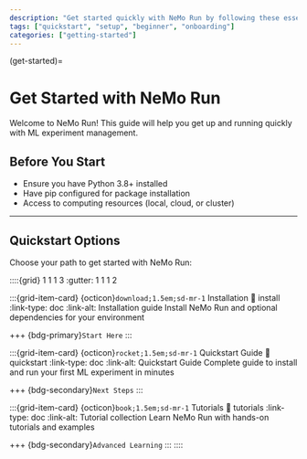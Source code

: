 ```yaml
---
description: "Get started quickly with NeMo Run by following these essential setup steps and tutorials."
tags: ["quickstart", "setup", "beginner", "onboarding"]
categories: ["getting-started"]
---
```


(get-started)=
# Get Started with NeMo Run

Welcome to NeMo Run! This guide will help you get up and running quickly with ML experiment management.

## Before You Start

- Ensure you have Python 3.8+ installed
- Have pip configured for package installation
- Access to computing resources (local, cloud, or cluster)

---

## Quickstart Options

Choose your path to get started with NeMo Run:

::::{grid} 1 1 1 3
:gutter: 1 1 1 2

:::{grid-item-card} {octicon}`download;1.5em;sd-mr-1` Installation
:link: install
:link-type: doc
:link-alt: Installation guide
Install NeMo Run and optional dependencies for your environment

+++
{bdg-primary}`Start Here`
:::

:::{grid-item-card} {octicon}`rocket;1.5em;sd-mr-1` Quickstart Guide
:link: quickstart
:link-type: doc
:link-alt: Quickstart Guide
Complete guide to install and run your first ML experiment in minutes

+++
{bdg-secondary}`Next Steps`
:::

:::{grid-item-card} {octicon}`book;1.5em;sd-mr-1` Tutorials
:link: tutorials
:link-type: doc
:link-alt: Tutorial collection
Learn NeMo Run with hands-on tutorials and examples

+++
{bdg-secondary}`Advanced Learning`
:::
::::
